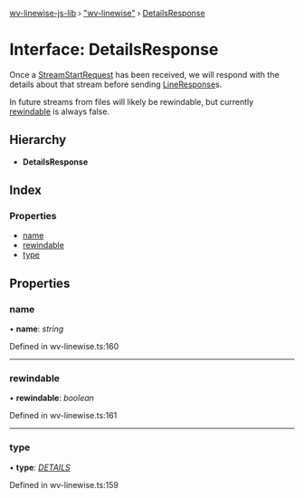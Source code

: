 [wv-linewise-js-lib](../README.md) › ["wv-linewise"](../modules/_wv_linewise_.md) › [DetailsResponse](_wv_linewise_.detailsresponse.md)

# Interface: DetailsResponse

Once a [StreamStartRequest](_wv_linewise_.streamstartrequest.md) has been received, we will respond with
the details about that stream before sending [LineResponse](_wv_linewise_.lineresponse.md)s.

In future streams from files will likely be rewindable, but currently
[rewindable](_wv_linewise_.detailsresponse.md#rewindable) is always false.

## Hierarchy

* **DetailsResponse**

## Index

### Properties

* [name](_wv_linewise_.detailsresponse.md#name)
* [rewindable](_wv_linewise_.detailsresponse.md#rewindable)
* [type](_wv_linewise_.detailsresponse.md#type)

## Properties

###  name

• **name**: *string*

Defined in wv-linewise.ts:160

___

###  rewindable

• **rewindable**: *boolean*

Defined in wv-linewise.ts:161

___

###  type

• **type**: *[DETAILS](../enums/_wv_linewise_.response_type.md#details)*

Defined in wv-linewise.ts:159
